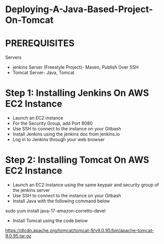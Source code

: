 # Deploying-A-Java-Based-Project-On-Tomcat

# PREREQUISITES

Servers
- jenkins Server (Freestyle Project)- Maven, Publish Over SSH
- Tomcat Server- Java, Tomcat

# Step 1: Installing Jenkins On AWS EC2 Instance

- Launch an EC2 instance
- For the Security Group, add Port 8080
- Use SSH to connect to the instance on your Gitbash
- Install Jenkins using the jenkins doc from jenkins.io
- Log in to Jenkins through your web browser

# Step 2: Installing Tomcat On AWS EC2 Instance

- Launch an EC2 Instance using the same keypair and security group of the jenkins server
- Use SSH to connect to the instance on your Gitbash
- Install Java with the following command below

sudo yum install java-17-amazon-corretto-devel

- Install Tomcat using the code below

https://dlcdn.apache.org/tomcat/tomcat-9/v9.0.95/bin/apache-tomcat-9.0.95.tar.gz
